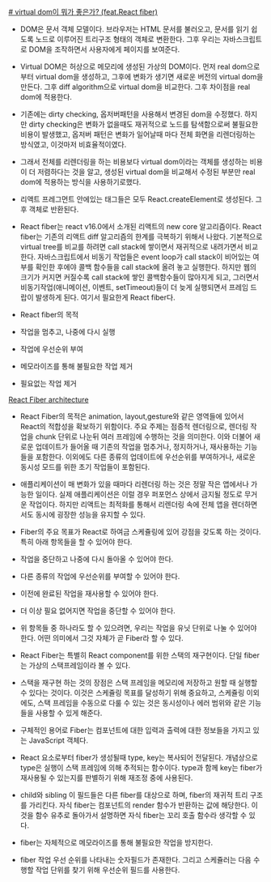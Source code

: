 [# virtual dom이 뭐가 좋은가? (feat.React fiber)](https://velog.io/@yesbb/virtual-dom%EC%9D%98-%EC%84%B1%EB%8A%A5%EC%9D%B4-%EB%8D%94-%EC%A2%8B%EC%9D%80%EC%9D%B4%EC%9C%A0)
- DOM은 문서 객체 모델이다. 브라우저는 HTML 문서를 불러오고, 문서를 읽기 쉽도록 노드로 이루어진 트리구조 형태의 객체로 변환한다. 그후 우리는 자바스크립트로 DOM을 조작하면서 사용자에게 페이지를 보여준다.

- Virtual DOM은 허상으로 메모리에 생성된 가상의 DOM이다. 먼저 real dom으로부터 virtual dom을 생성하고, 그후에 변화가 생기면 새로운 버전의 virtual dom을 만든다. 그후 diff algorithm으로 virtual dom을 비교한다. 그후 차이점을 real dom에 적용한다.

- 기존에는 dirty checking, 옵저버패턴을 사용해서 변경된 dom을 수정했다. 하지만 dirty checking은 변화가 없을때도 재귀적으로 노드를 탐색함으로써 불필요한 비용이 발생했고, 옵저버 패턴은 변화가 일어날때 마다 전체 화면을 리렌더링하는 방식였고, 이것마저 비효율적이였다.

- 그래서 전체를 리렌더링을 하는 비용보다 virtual dom이라는 객체를 생성하는 비용이 더 저렴하다는 것을 알고, 생성된 virtual dom을 비교해서 수정된 부분만 real dom에 적용하는 방식을 사용하기로했다.

- 리액트 프레그먼트 안에있는 태그들은 모두 React.createElement로 생성된다. 그후 객체로 반환된다.

- React fiber는 react v16.0에서 소개된 리액트의 new core 알고리즘이다. React fiber는 기존의 리액트 diff 알고리즘의 한계를 극복하기 위해서 나왔다. 기본적으로 virtual tree를 비교를 하려면 call stack에 쌓이면서 재귀적으로 내려가면서 비교한다. 자바스크립트에서 비동기 작업들은 event loop가 call stack이 비어있는 여부를 확인한 후에야 콜백 함수들을 call stack에 올려 놓고 실행한다. 하지만 웹의 크기가 커지면 커질수록 call stack에 쌓인 콜백함수들이 많아지게 되고, 그러면서 비동기작업(애니메이션, 이벤트, setTimeout)들이 더 늦게 실행되면서 프레임 드랍이 발생하게 된다. 여기서 필요한게 React fiber다.

- React fiber의 목적

- 작업을 멈추고, 나중에 다시 실행

- 작업에 우선순위 부여

- 메모라이즈를 통해 불필요한 작업 제거

- 필요없는 작업 제거

[React Fiber architecture](https://github.com/acdlite/react-fiber-architecture)
- React Fiber의 목적은 animation, layout,gesture와 같은 영역들에 있어서 React의 적합성을 확보하기 위함이다. 주요 주제는 점증적 렌더링으로, 렌더링 작업을 chunk 단위로 나눈뒤 여러 프레임에 수행하는 것을 의미한다. 이와 더불어 새로운 업데이트가 들어올 때 기존의 작업을 멈추거나, 정지하거나, 재사용하는 기능들을 포함한다. 이외에도 다른 종류의 업데이트에 우선순위를 부여하거나, 새로운 동시성 모드를 위한 초기 작업들이 포함된다.

- 애플리케이션이 매 변화가 있을 때마다 리렌더링 하는 것은 정말 작은 앱에서나 가능한 일이다. 실제 애플리케이션은 이럴 경우 퍼포먼스 상에서 금지될 정도로 무거운 작업이다. 하지만 리액트는 최적화를 통해서 리렌더링 속에 전체 앱을 렌더하면서도 동시에 굉장한 성능을 유지할 수 있다.

- Fiber의 주요 목표가 React로 하여금 스케쥴링에 있어 강점을 갖도록 하는 것이다. 특히 아래 항목들을 할 수 있어야 한다.

- 작업을 중단하고 나중에 다시 돌아올 수 있어야 한다.

- 다른 종류의 작업에 우선순위를 부여할 수 있어야 한다.

- 이전에 완료된 작업을 재사용할 수 있어야 한다.

- 더 이상 필요 없어지면 작업을 중단할 수 있어야 한다.

- 위 항목들 중 하나라도 할 수 있으려면, 우리는 작업을 유닛 단위로 나눌 수 있어야 한다. 어떤 의미에서 그것 자체가 곧 Fiber라 할 수 있다.

- React Fiber는 특별히 React component를 위한 스택의 재구현이다. 단일 fiber는 가상의 스택프레임이라 볼 수 있다.

- 스택을 재구현 하는 것의 장점은 스택 프레임을 메모리에 저장하고 원할 때 실행할 수 있다는 것이다. 이것은 스케쥴링 목표를 달성하기 위해 중요하고, 스케쥴링 이외에도, 스택 프레임을 수동으로 다룰 수 있는 것은 동시성이나 에러 범위와 같은 기능들을 사용할 수 있게 해준다.

- 구체적인 용어로 Fiber는 컴포넌트에 대한 입력과 출력에 대한 정보들을 가지고 있는 JavaScript 객체다.

- React 요소로부터 fiber가 생성될때 type, key는 복사되어 전달된다. 개념상으로 type은 실행이 스택 프레임에 의해 추적되는 함수이다. type과 함께 key는 fiber가 재사용될 수 있는지를 판별하기 위해 재조정 중에 사용된다.

- child와 sibling 이 필드들은 다른 fiber를 대상으로 하며, fiber의 재귀적 트리 구조를 가리킨다. 자식 fiber는 컴포넌트의 render 함수가 반환하는 값에 해당한다. 이것을 함수 유추로 돌아가서 설명하면 자식 fiber는 꼬리 호출 함수라 생각할 수 있다.

- fiber는 자체적으로 메모라이즈를 통해 불필요한 작업을 방지한다.

- fiber 작업 우선 순위를 나타내는 숫자필드가 존재한다. 그리고 스케쥴러는 다음 수행할 작업 단위를 찾기 위해 우선순위 필드를 사용한다.